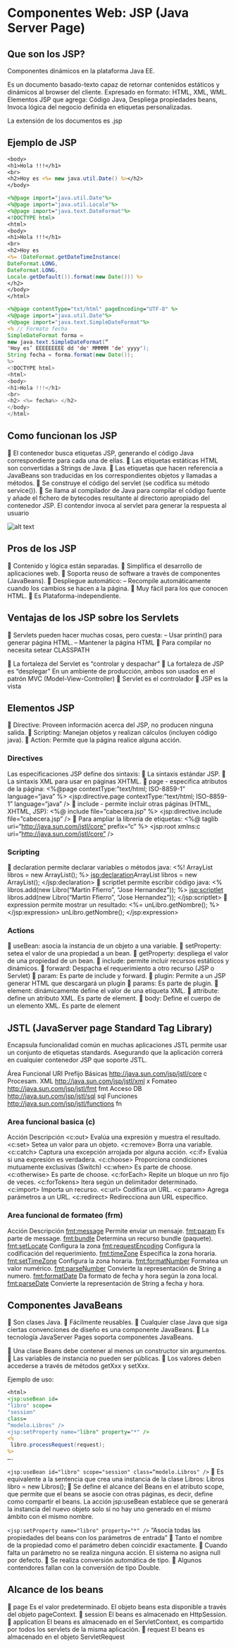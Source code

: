 # Componentes Web: JSP (Java Server Page)

## Que son los JSP?

Componentes dinámicos en la plataforma Java EE.

Es un documento basado-texto capaz de retornar
contenidos estáticos y dinámicos al browser del
cliente.
Expresado en formato: HTML, XML, WML.
Elementos JSP que agrega: Código Java, Despliega propiedades beans, Invoca lógica del negocio definida en etiquetas personalizadas.

La extensión de los documentos es .jsp

## Ejemplo de JSP

```jsp
<body>
<h1>Hola !!!</h1>
<br>
<h2>Hoy es <%= new java.util.Date() %></h2>
</body>
```

```jsp
<%@page import="java.util.Date"%>
<%@page import="java.util.Locale"%>
<%@page import="java.text.DateFormat"%>
<!DOCTYPE html>
<html>
<body>
<h1>Hola !!!</h1>
<br>
<h2>Hoy es
<%= (DateFormat.getDateTimeInstance(
DateFormat.LONG,
DateFormat.LONG,
Locale.getDefault()).format(new Date())) %>
</h2>
</body>
</html>
```

```jsp
<%@page contentType="txt/html" pageEncoding="UTF-8" %>
<%@page import="java.util.Date"%>
<%@page import="java.text.SimpleDateFormat"%>
<% // Formato fecha
SimpleDateFormat forma =
new java.text.SimpleDateFormat(“
'Hoy es’ EEEEEEEEE dd 'de' MMMMM 'de' yyyy");
String fecha = forma.format(new Date());
%>
<!DOCTYPE html>
<html>
<body>
<h1>Hola !!!</h1>
<br>
<h2> <%= fecha%> </h2>
</body>
</html>
```

## Como funcionan los JSP

 El contenedor busca etiquetas JSP, generando el
código Java correspondiente para cada una de ellas.
 Las etiquetas estáticas HTML son convertidas a
Strings de Java.
 Las etiquetas que hacen referencia a JavaBeans son
traducidas en los correspondientes objetos y llamadas
a métodos.
 Se construye el código del servlet (se codifica su
método service()).
 Se llama al compilador de Java para compilar el código
fuente y añade el fichero de bytecodes resultante al
directorio apropiado del contenedor JSP.
El contendor invoca al servlet para generar la respuesta
al usuario

![alt text](image-4.png)

## Pros de los JSP

 Contenido y lógica están separadas.
 Simplifica el desarrollo de aplicaciones
web.
 Soporta reuso de software a través de
componentes (JavaBeans).
 Despliegue automático:
– Recompile automáticamente cuando
los cambios se hacen a la página.
 Muy fácil para los que conocen HTML.
 Es Plataforma-independiente.

## Ventajas de los JSP sobre los Servlets

 Servlets pueden hacer muchas cosas, pero cuesta:
– Usar println() para generar página HTML.
– Mantener la página HTML
 Para compilar no necesita setear CLASSPATH

 La fortaleza del Servlet es “controlar y despachar”
 La fortaleza de JSP es “desplegar”
En un ambiente de producción, ambos son usados en
el patrón MVC (Model-View-Controller)
 Servlet es el controlador
 JSP es la vista

## Elementos JSP

 Directive: Proveen información acerca del JSP, no
producen ninguna salida.
 Scripting: Manejan objetos y realizan cálculos
(incluyen código java).
 Action: Permite que la página realice alguna acción.

### Directives

Las especificaciones JSP define dos sintaxis:
 La sintaxis estándar JSP.
 La sintaxis XML para usar en páginas XHTML.
 page - especifica atributos de la página:
<%@page contextType:”text/html; ISO-8859-1”
language=“java” %>
<jsp:directive.page contextType:”text/html; ISO-8859-1”
language=“java” />
 include - permite incluir otras páginas
(HTML, XHTML, JSP):
<%@ include file=”cabecera.jsp” %>
<jsp:directive.include file=”cabecera.jsp” />
 Para ampliar la librería de etiquetas:
<%@ taglib uri=“http://java.sun.com/jstl/core” prefix=“c” %>
<jsp:root xmlns:c uri=“http://java.sun.com/jstl/core” />

### Scripting

 declaration permite declarar
variables o métodos java:
<%! ArrayList libros = new ArrayList(); %>
<jsp:declaration>ArrayList libros = new ArrayList();
</jsp:declaration>
 scriptlet permite escribir código java:
<% libros.add(new Libro(“Martin Ffierro”, “Jose Hernandez”));
%>
<jsp:scriptlet> libros.add(new Libro(“Martin Ffierro”, “Jose
Hernandez”)); </jsp:scriptlet>
 expression permite mostrar un
resultado:
<%= unLibro.getNombre(); %>
</jsp:expression> unLibro.getNombre(); </jsp:expression>

### Actions

 useBean: asocia la instancia de un objeto a una variable.
 setProperty: setea el valor de una propiedad a un bean.
 getProperty: despliega el valor de una propiedad de un bean.
 include: permite incluir recursos estáticos y dinámicos.
 forward: Despacha el requerimiento a otro recurso (JSP o Servlet)
 param: Es parte de include y forward.
 plugin: Permite a un JSP generar HTML que descargará un plugin
 params: Es parte de plugin.
 element: dinámicamente define el valor de una etiqueta XML.
 attribute: define un atributo XML. Es parte de element.
 body: Define el cuerpo de un elemento XML. Es parte de element

## JSTL (JavaServer page Standard Tag Library)

Encapsula funcionalidad común en
muchas aplicaciones JSTL permite usar un
conjunto de etiquetas standards.
Asegurando que la aplicación correrá en
cualquier contenedor JSP que soporte
JSTL.

Área Funcional URI Prefijo
Básicas http://java.sun.com/jsp/jstl/core c
Procesam. XML http://java.sun.com/jsp/jstl/xml x
Fomateo http://java.sun.com/jsp/jstl/fmt fmt
Acceso DB http://java.sun.com/jsp/jstl/sql sql
Funciones http://java.sun.com/jsp/jstl/functions fn

### Area funcional basica (c)

Acción Descripción
<c:out> Evalúa una expresión y muestra el resultado.
<c:set> Setea un valor para un objeto.
<c:remove> Borra una variable.
<c:catch> Captura una excepción arrojada por alguna acción.
<c:if> Evalúa si una expresión es verdadera.
<c:choose> Proporciona condiciones mutuamente exclusivas
(Switch)
<c:when> Es parte de choose.
<c:otherwise> Es parte de choose.
<c:forEach> Repite un bloque un nro fijo de veces.
<c:forTokens> Itera según un delimitador determinado.
<c:import> Importa un recurso.
<c:url> Codifica un URL.
<c:param> Agrega parámetros a un URL.
<c:redirect> Redirecciona aun URL específico.

### Area funcional de formateo (frm)

Acción Descripción
<fmt:message> Permite enviar un mensaje.
<fmt:param> Es parte de message.
<fmt:bundle> Determina un recurso bundle
(paquete).
<fmt:setLocate> Configura la zona
<fmt:requestEncoding> Configura la codificación del
requerimiento.
<fmt:timeZone> Especifica la zona horaria.
<fmt:setTimeZone> Configura la zona horaria.
<fmt:formatNumber> Formatea un valor numérico.
<fmt:parseNumber> Convierte la representación de String a
numero.
<fmt:formatDate> Da formato de fecha y hora según la
zona local.
<fmt:parseDate> Convierte la representación de String
a fecha y hora.

## Componentes JavaBeans

 Son clases Java.
 Fácilmente reusables.
 Cualquier clase Java que siga ciertas convenciones
de diseño es una componente JavaBeans.
 La tecnología JavaServer Pages soporta
componentes JavaBeans.

 Una clase Beans debe contener al menos un
constructor sin argumentos.
 Las variables de instancia no pueden ser públicas.
 Los valores deben accederse a través de métodos
getXxx y setXxx. 

Ejemplo de uso:

```jsp
<html>
<jsp:useBean id=
"libro" scope=
"session"
class=
“modelo.Libros" />
<jsp:setProperty name="libro" property="*" />
<%
 libro.processRequest(request);
%>
….
```

`<jsp:useBean id="libro" scope="session" class=“modelo.Libros" />`
 Es equivalente a la sentencia que crea una
instancia de la clase Libros: Libros libro = new
Libros();
 Se define el alcance del Beans en el atributo
scope, que permite que el beans se asocie con
otras páginas, es decir, define como compartir el
beans.
La acción jsp:useBean establece que se
generará la instancia del nuevo objeto solo si
no hay uno generado en el mismo ámbito con el
mismo nombre.

`<jsp:setProperty name="libro" property="*" />`
“Asocia todas las propiedades del beans con los
parámetros de entrada”
 Tanto el nombre de la propiedad como el
parámetro deben coincidir exactamente.
 Cuando falta un parámetro no se realiza ninguna
acción. El sistema no asigna null por defecto.
 Se realiza conversión automática de tipo.
 Algunos contendores fallan con la conversión de
tipo Double.

## Alcance de los beans

 page
Es el valor predeterminado. El objeto beans
esta disponible a través del objeto
pageContext.
 session
El beans es almacenado en HttpSession.
 application
El beans es almacenado en el ServletContext,
es compartido por todos los servlets de la
misma aplicación.
 request
El beans es almacenado en el objeto
ServletRequest

